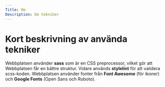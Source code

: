 ```yaml
---
Title: Om
Description: Om tekniker
---
```


Kort beskrivning av använda tekniker
==================

Webbplatsen använder **sass** som är en CSS preprocessor, vilket gör att Webbplatsen får en bättre struktur. Vidare används **stylelint** för att validera scss-koden. Webbplatsen använder fonter från **Font Awesome** (för ikoner) och **Google Fonts** (Open Sans och Roboto).
